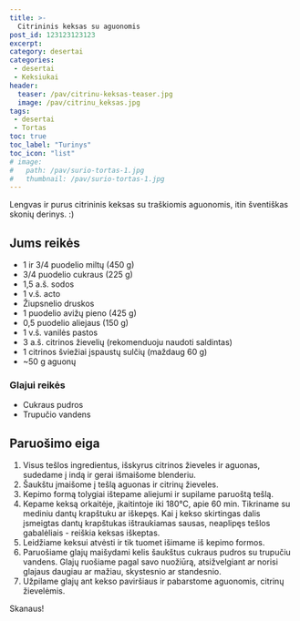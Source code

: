 ```yaml
---
title: >-
  Citrininis keksas su aguonomis
post_id: 123123123123
excerpt:
category: desertai
categories:
 - desertai
 - Keksiukai
header:
  teaser: /pav/citrinu-keksas-teaser.jpg
  image: /pav/citrinu_keksas.jpg
tags:
 - desertai
 - Tortas
toc: true
toc_label: "Turinys"
toc_icon: "list"
# image: 
#   path: /pav/surio-tortas-1.jpg
#   thumbnail: /pav/surio-tortas-1.jpg
---
```


Lengvas ir purus citrininis keksas su traškiomis aguonomis, itin šventiškas skonių derinys. :)

## Jums reikės

* 1 ir 3/4 puodelio miltų (450 g)
* 3/4 puodelio cukraus (225 g)
* 1,5 a.š. sodos
* 1 v.š. acto
* Žiupsnelio druskos
* 1 puodelio avižų pieno (425 g)
* 0,5 puodelio aliejaus (150 g)
* 1 v.š. vanilės pastos
* 3 a.š. citrinos žievelių (rekomenduoju naudoti saldintas)
* 1 citrinos šviežiai įspaustų sulčių (maždaug 60 g)
* ~50 g aguonų

### Glajui reikės

* Cukraus pudros
* Trupučio vandens

## Paruošimo eiga

1. Visus tešlos ingredientus, išskyrus citrinos žieveles ir aguonas, sudedame į indą ir gerai išmaišome blenderiu.
2. Šaukštu įmaišome į tešlą aguonas ir citrinų žieveles.
3. Kepimo formą tolygiai ištepame aliejumi ir supilame paruoštą tešlą.
4. Kepame keksą orkaitėje, įkaitintoje iki 180°C, apie 60 min. Tikriname su mediniu dantų krapštuku ar iškepęs. Kai į kekso skirtingas dalis įsmeigtas dantų krapštukas ištraukiamas sausas, neaplipęs tešlos gabalėliais - reiškia keksas iškeptas.
5. Leidžiame keksui atvėsti ir tik tuomet išimame iš kepimo formos. 
6. Paruošiame glajų maišydami kelis šaukštus cukraus pudros su trupučiu vandens. Glajų ruošiame pagal savo nuožiūrą, atsižvelgiant ar norisi glajaus daugiau ar mažiau, skystesnio ar standesnio. 
7. Užpilame glajų ant kekso paviršiaus ir pabarstome aguonomis, citrinų žievelėmis.
   
Skanaus!





